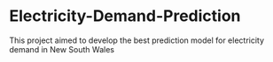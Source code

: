 # Electricity-Demand-Prediction
This project aimed to develop the best prediction model for electricity demand in New South Wales
